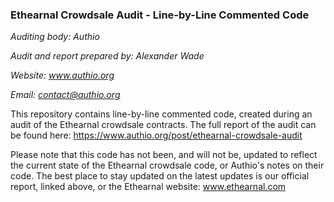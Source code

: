 ### Ethearnal Crowdsale Audit - Line-by-Line Commented Code

*Auditing body: Authio*

*Audit and report prepared by: Alexander Wade*

*Website: www.authio.org*

*Email: contact@authio.org*


This repository contains line-by-line commented code, created during an audit of the Ethearnal crowdsale contracts. The full report of the audit can be found here: https://www.authio.org/post/ethearnal-crowdsale-audit

Please note that this code has not been, and will not be, updated to reflect the current state of the Ethearnal crowdsale code, or Authio's notes on their code. The best place to stay updated on the latest updates is our official report, linked above, or the Ethearnal website: www.ethearnal.com
